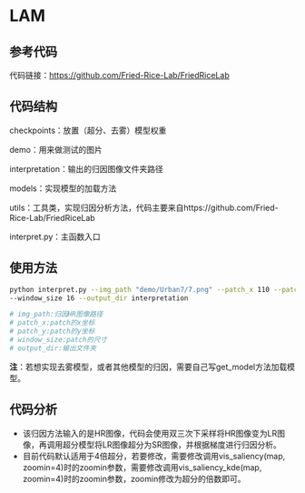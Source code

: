 # LAM

## 参考代码

代码链接：https://github.com/Fried-Rice-Lab/FriedRiceLab

## 代码结构

checkpoints：放置（超分、去雾）模型权重

demo：用来做测试的图片

interpretation：输出的归因图像文件夹路径

models：实现模型的加载方法

utils：工具类，实现归因分析方法，代码主要来自https://github.com/Fried-Rice-Lab/FriedRiceLab

interpret.py：主函数入口

## 使用方法

```bash
python interpret.py --img_path "demo/Urban7/7.png" --patch_x 110 --patch_y 150 \
--window_size 16 --output_dir interpretation

# img_path:归因HR图像路径
# patch_x:patch的x坐标
# patch_y:patch的y坐标
# window_size:patch的尺寸
# output_dir:输出文件夹
```

**注**：若想实现去雾模型，或者其他模型的归因，需要自己写get_model方法加载模型。

## 代码分析

- 该归因方法输入的是HR图像，代码会使用双三次下采样将HR图像变为LR图像，再调用超分模型将LR图像超分为SR图像，并根据梯度进行归因分析。
- 目前代码默认适用于4倍超分，若要修改，需要修改调用vis_saliency(map, zoomin=4)时的zoomin参数，需要修改调用vis_saliency_kde(map, zoomin=4)时的zoomin参数，zoomin修改为超分的倍数即可。
